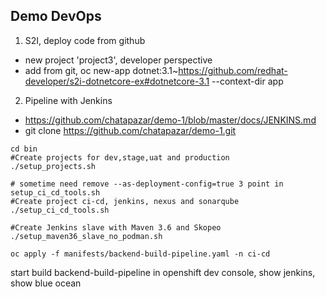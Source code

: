 ## Demo DevOps


1. S2I, deploy code from github

- new project 'project3', developer perspective
- add from git, oc new-app dotnet:3.1~https://github.com/redhat-developer/s2i-dotnetcore-ex#dotnetcore-3.1 --context-dir app


2. Pipeline with Jenkins

- https://github.com/chatapazar/demo-1/blob/master/docs/JENKINS.md
- git clone https://github.com/chatapazar/demo-1.git

```
cd bin
#Create projects for dev,stage,uat and production
./setup_projects.sh

# sometime need remove --as-deployment-config=true 3 point in setup_ci_cd_tools.sh
#Create project ci-cd, jenkins, nexus and sonarqube
./setup_ci_cd_tools.sh

#Create Jenkins slave with Maven 3.6 and Skopeo
./setup_maven36_slave_no_podman.sh

oc apply -f manifests/backend-build-pipeline.yaml -n ci-cd

```

start build backend-build-pipeline in openshift dev console, show jenkins, show blue ocean
